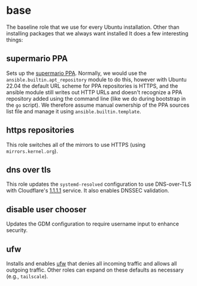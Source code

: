 # base

The baseline role that we use for every Ubuntu installation. Other than
installing packages that we always want installed It does a few interesting
things:

## supermario PPA

Sets up the [supermario PPA](https://github.com/mfinelli/ppa). Normally, we
would use the `ansible.builtin.apt_repository` module to do this, however
with Ubuntu 22.04 the default URL scheme for PPA repositories is HTTPS, and
the ansible module still writes out HTTP URLs and doesn't recognize a PPA
repository added using the command line (like we do during bootstrap in the
`go` script). We therefore assume manual ownership of the PPA sources list
file and manage it using `ansible.builtin.template`.

## https repositories

This role switches all of the mirrors to use HTTPS (using
`mirrors.kernel.org`).

## dns over tls

This role updates the `systemd-resolved` configuration to use DNS-over-TLS
with Cloudflare's [1.1.1.1](https://1.1.1.1) service. It also enables DNSSEC
validation.

## disable user chooser

Updates the GDM configuration to require username input to enhance security.

## ufw

Installs and enables [ufw](https://launchpad.net/ufw) that denies all incoming
traffic and allows all outgoing traffic. Other roles can expand on these
defaults as necessary (e.g., `tailscale`).
